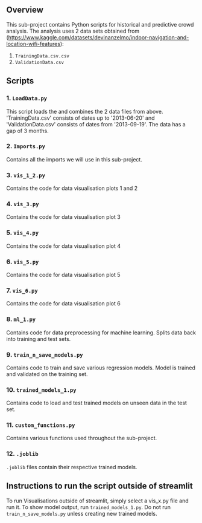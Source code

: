 ## Overview

This sub-project contains Python scripts for historical and predictive crowd analysis. The analysis uses 2 data sets obtained from (https://www.kaggle.com/datasets/devinanzelmo/indoor-navigation-and-location-wifi-features):

1. `TrainingData.csv.csv`
2. `ValidationData.csv`

## Scripts

### 1. `LoadData.py`

This script loads the and combines the 2 data files from above. 'TrainingData.csv' consists of dates up to '2013-06-20' and 'ValidationData.csv' consists of dates from '2013-09-19'. The data has a gap of 3 months.

### 2. `Imports.py`

Contains all the imports we will use in this sub-project.

### 3. `vis_1_2.py`

Contains the code for data visualisation plots 1 and 2

### 4. `vis_3.py`

Contains the code for data visualisation plot 3

### 5. `vis_4.py`

Contains the code for data visualisation plot 4

### 6. `vis_5.py`

Contains the code for data visualisation plot 5

### 7. `vis_6.py`

Contains the code for data visualisation plot 6

### 8. `ml_1.py`

Contains code for data preprocessing for machine learning. Splits data back into training and test sets.

### 9. `train_n_save_models.py`

Contains code to train and save various regression models. Model is trained and validated on the training set.

### 10. `trained_models_1.py`

Contains code to load and test trained models on unseen data in the test set.

### 11. `custom_functions.py`

Contains various functions used throughout the sub-project.

### 12. `.joblib`

`.joblib` files contain their respective trained models.

## Instructions to run the script outside of streamlit

To run Visualisations outside of streamlit, simply select a vis_x.py file and run it.
To show model output, run `trained_models_1.py`. Do not run `train_n_save_models.py` unless creating new trained models.
